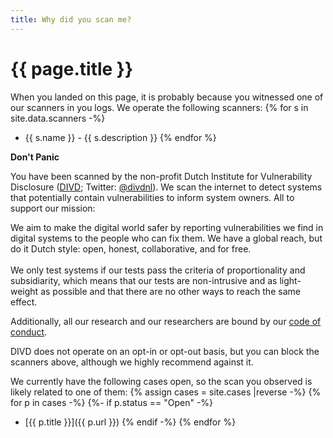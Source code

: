 ```yaml
---
title: Why did you scan me?
---
```

{{ page.title }}
===========

When you landed on this page, it is probably because you witnessed one of our scanners in you logs. We operate the following scanners:
{% for s in site.data.scanners -%}
* {{ s.name }} - {{ s.description }}
{% endfor %}

**Don't Panic**

You have been scanned by the non-profit Dutch Institute for Vulnerability Disclosure ([DIVD](https://www.divd.nl); Twitter: [@divdnl](https://twitter.com/divdnl)). We scan the internet to detect systems that potentially contain vulnerabilities to inform system owners. All to support our mission:

<div class="center">
We aim to make the digital world safer by reporting vulnerabilities we find in digital systems to the people who can fix them. We have a global reach, but do it Dutch style: open, honest, collaborative, and for free.
</div>

<br>
We only test systems if our tests pass the criteria of proportionality and subsidiarity, which means that our tests are non-intrusive and as light-weight as possible and that there are no other ways to reach the same effect.

Additionally, all our research and our researchers are bound by our [code of conduct](https://www.divd.nl/code/).

DIVD does not operate on an opt-in or opt-out basis, but you can block the scanners above, although we highly recommend against it.

We currently have the following cases open, so the scan you observed is likely related to one of them:
{% assign cases = site.cases |reverse -%}
{% for p in cases -%}
{%- if p.status == "Open" -%}
* [{{ p.title }}]({{ p.url }})
{% endif -%}
{% endfor %}
